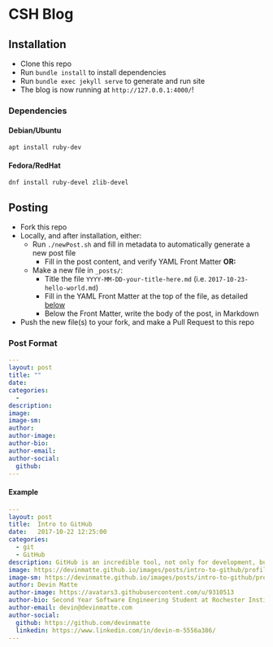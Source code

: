 # CSH Blog

## Installation
* Clone this repo
* Run `bundle install` to install dependencies
* Run `bundle exec jekyll serve` to generate and run site
* The blog is now running at `http://127.0.0.1:4000/`!

### Dependencies

#### Debian/Ubuntu
```
apt install ruby-dev
```

#### Fedora/RedHat
```
dnf install ruby-devel zlib-devel
```

## Posting
* Fork this repo
* Locally, and after installation, either:
  * Run `./newPost.sh` and fill in metadata to automatically generate a new post file
    * Fill in the post content, and verify YAML Front Matter **OR:**
  * Make a new file in `_posts/`:
    * Title the file `YYYY-MM-DD-your-title-here.md` (i.e. `2017-10-23-hello-world.md`)
    * Fill in the YAML Front Matter at the top of the file, as detailed [below](#post-format)
    * Below the Front Matter, write the body of the post, in Markdown
* Push the new file(s) to your fork, and make a Pull Request to this repo

### Post Format
```yaml
---
layout: post
title: ""
date: 
categories:
  - 
description: 
image: 
image-sm:
author: 
author-image: 
author-bio: 
author-email: 
author-social:
  github: 
---
```
    
#### Example
```yaml
---
layout: post
title:  Intro to GitHub  
date:   2017-10-22 12:25:00
categories: 
  - git
  - GitHub
description: GitHub is an incredible tool, not only for development, but for learning
image: https://devinmatte.github.io/images/posts/intro-to-github/profile.png
image-sm: https://devinmatte.github.io/images/posts/intro-to-github/profile.png
author: Devin Matte
author-image: https://avatars3.githubusercontent.com/u/9310513
author-bio: Second Year Software Engineering Student at Rochester Institute of Technology
author-email: devin@devinmatte.com
author-social:
  github: https://github.com/devinmatte
  linkedin: https://www.linkedin.com/in/devin-m-5556a386/
---
```
